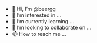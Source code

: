 - 👋 Hi, I’m @beergg
- 👀 I’m interested in ...
- 🌱 I’m currently learning ...
- 💞️ I’m looking to collaborate on ...
- 📫 How to reach me ...

<!---
beergg/beergg is a ✨ special ✨ repository because its `README.md` (this file) appears on your GitHub profile.
You can click the Preview link to take a look at your changes.
--->
